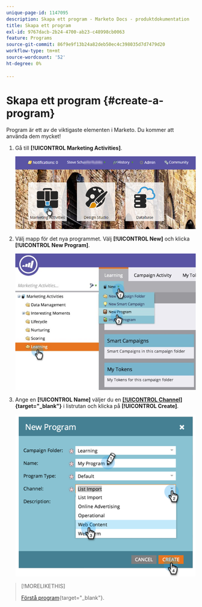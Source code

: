 ```yaml
---
unique-page-id: 1147095
description: Skapa ett program - Marketo Docs - produktdokumentation
title: Skapa ett program
exl-id: 9767dacb-2b24-4700-ab23-c48998cb0063
feature: Programs
source-git-commit: 86f9e9f13b24a82deb50ec4c398035d7d7479d20
workflow-type: tm+mt
source-wordcount: '52'
ht-degree: 0%

---
```


# Skapa ett program {#create-a-program}

Program är ett av de viktigaste elementen i Marketo. Du kommer att använda dem mycket!

1. Gå till **[!UICONTROL Marketing Activities]**.

   ![](assets/login-marketing-activities.png)

1. Välj mapp för det nya programmet. Välj **[!UICONTROL New]** och klicka **[!UICONTROL New Program]**.

   ![](assets/leadlifecycle.jpg)

1. Ange en **[!UICONTROL Name]** väljer du en **[[!UICONTROL Channel]](/help/marketo/product-docs/administration/tags/create-a-program-channel.md){target="_blank"}** i listrutan och klicka på **[!UICONTROL Create]**.

   ![](assets/image2015-2-5-16-3a33-3a23.png)

>[!MORELIKETHIS]
>
>[Förstå program](/help/marketo/product-docs/core-marketo-concepts/programs/creating-programs/understanding-programs.md){target="_blank"}.
